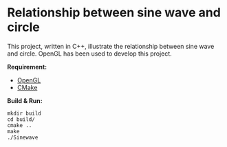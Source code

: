 # Relationship between sine wave and circle

This project, written in C++, illustrate the relationship between sine wave and circle. OpenGL has been used to develop this project.


**Requirement:**  
* [OpenGL](https://www.opengl.org/)
* [CMake](https://cmake.org/)

**Build & Run:**
```
mkdir build
cd build/
cmake ..
make
./Sinewave
```
